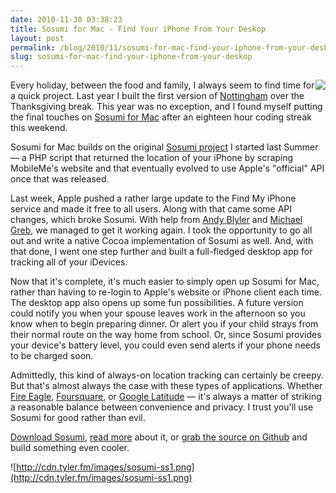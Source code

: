 ```yaml
---
date: 2010-11-30 03:38:23
title: Sosumi for Mac - Find Your iPhone From Your Deskop
layout: post
permalink: /blog/2010/11/sosumi-for-mac-find-your-iphone-from-your-deskop/index.html
slug: sosumi-for-mac-find-your-iphone-from-your-deskop
---
```

<img src="http://cdn.tyler.fm/images/sosumi-icon.png" style="float:right;">Every holiday, between the food and family, I always seem to find time for a quick project. Last year I built the first version of [Nottingham](http://clickontyler.com/nottingham/) over the Thanksgiving break. This year was no exception, and I found myself putting the final touches on [Sosumi for Mac](http://clickontyler.com/sosumi/) after an eighteen hour coding streak this weekend.

Sosumi for Mac builds on the original [Sosumi project](https://github.com/tylerhall/sosumi) I started last Summer &mdash; a PHP script that returned the location of your iPhone by scraping MobileMe's website and that eventually evolved to use Apple's "official" API once that was released.

Last week, Apple pushed a rather large update to the Find My iPhone service and made it free to all users. Along with that came some API changes, which broke Sosumi. With help from [Andy Blyler](http://twitter.com/ablyler) and [Michael Greb](http://twitter.com/mikegrb), we managed to get it working again. I took the opportunity to go all out and write a native Cocoa implementation of Sosumi as well. And, with that done, I went one step further and built a full-fledged desktop app for tracking all of your iDevices.

Now that it's complete, it's much easier to simply open up Sosumi for Mac, rather than having to re-login to Apple's website or iPhone client each time. The desktop app also opens up some fun possibilities. A future version could notify you when your spouse leaves work in the afternoon so you know when to begin preparing dinner. Or alert you if your child strays from their normal route on the way home from school. Or, since Sosumi provides your device's battery level, you could even send alerts if your phone needs to be charged soon.

Admittedly, this kind of always-on location tracking can certainly be creepy. But that's almost always the case with these types of applications. Whether [Fire Eagle](http://fireeagle.yahoo.net/), [Foursquare](http://foursquare.com/), or [Google Latitude](http://www.google.com/latitude/) &mdash; it's always a matter of striking a reasonable balance between convenience and privacy. I trust you'll use Sosumi for good rather than evil.

[Download Sosumi](http://clickontyler.com/sosumi/download/), [read more](http://clickontyler.com/sosumi/) about it, or [grab the source on Github](https://github.com/tylerhall/MacSosumi) and build something even cooler.

![http://cdn.tyler.fm/images/sosumi-ss1.png](http://cdn.tyler.fm/images/sosumi-ss1.png)